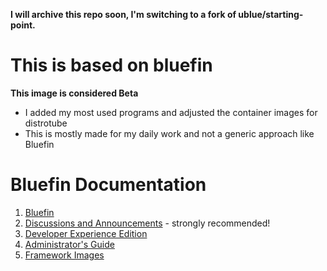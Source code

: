 **I will archive this repo soon, I'm switching to a fork of ublue/starting-point.** 

# This is based on bluefin

**This image is considered Beta**

- I added my most used programs and adjusted the container images for distrotube
- This is mostly made for my daily work and not a generic approach like Bluefin

# Bluefin Documentation

1. [Bluefin](https://universal-blue.discourse.group/t/introduction-to-bluefin/41)
2. [Discussions and Announcements](https://universal-blue.discourse.group/c/bluefin/6) - strongly recommended!
3. [Developer Experience Edition](https://universal-blue.discourse.group/t/bluefin-dx-the-bluefin-developer-experience/39)
4. [Administrator's Guide](https://universal-blue.discourse.group/t/bluefin-administrators-guide/40)
5. [Framework Images](https://universal-blue.org/images/framework/)
